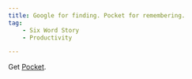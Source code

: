 ```yaml
---
title: Google for finding. Pocket for remembering.
tag: 
    - Six Word Story
    - Productivity

---
```


Get [Pocket](https://getpocket.com).
